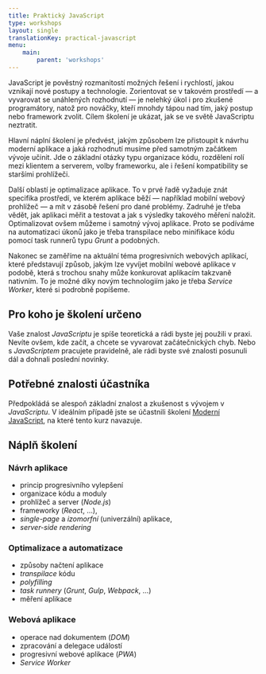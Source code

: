 ```yaml
---
title: Praktický JavaScript
type: workshops
layout: single
translationKey: practical-javascript
menu:
    main:
        parent: 'workshops'
---
```


JavaScript je pověstný rozmanitostí možných řešení i rychlostí, jakou vznikají nové postupy a technologie. Zorientovat se v takovém prostředí — a vyvarovat se unáhlených rozhodnutí — je nelehký úkol i pro zkušené programátory, natož pro nováčky, kteří mnohdy tápou nad tím, jaký postup nebo framework zvolit. Cílem školení je ukázat, jak se ve světě JavaScriptu neztratit.

<!--more-->

Hlavní náplní školení je předvést, jakým způsobem lze přistoupit k návrhu moderní aplikace a jaká rozhodnutí musíme před samotným začátkem vývoje učinit. Jde o základní otázky typu organizace kódu, rozdělení rolí mezi klientem a serverem, volby frameworku, ale i řešení kompatibility se staršími prohlížeči.

Další oblastí je optimalizace aplikace. To v prvé řadě vyžaduje znát specifika prostředí, ve kterém aplikace běží — například mobilní webový prohlížeč — a mít v zásobě řešení pro dané problémy. Zadruhé je třeba vědět, jak aplikaci měřit a testovat a jak s výsledky takového měření naložit. Optimalizovat ovšem můžeme i samotný vývoj aplikace. Proto se podíváme na automatizaci úkonů jako je třeba transpilace nebo minifikace kódu pomocí task runnerů typu *Grunt* a podobných.

Nakonec se zaměříme na aktuální téma progresivních webových aplikací, které představují způsob, jakým lze vyvíjet mobilní webové aplikace v podobě, která s trochou snahy může konkurovat aplikacím takzvaně nativním. To je možné díky novým technologiím jako je třeba *Service Worker*, které si podrobně popíšeme.

## Pro koho je školení určeno

Vaše znalost *JavaScriptu* je spíše teoretická a rádi byste jej použili v praxi. Nevíte ovšem, kde začít, a chcete se vyvarovat začátečnických chyb. Nebo s *JavaScriptem* pracujete pravidelně, ale rádi byste své znalosti posunuli dál a dohnali poslední novinky.

## Potřebné znalosti účastníka

Předpokládá se alespoň základní znalost a zkušenost s vývojem v *JavaScriptu*. V ideálním případě jste se účastnili školení [Moderní JavaScript](/skoleni/moderni-javascript), na které tento kurz navazuje.

## Náplň školení

### Návrh aplikace
- princip progresivního vylepšení
- organizace kódu a moduly
- prohlížeč a server (*Node.js*)
- frameworky (*React*, …),
- *single-page* a *izomorfní* (univerzální) aplikace,
- *server-side rendering*

### Optimalizace a automatizace
- způsoby načtení aplikace
- *transpilace* kódu
- *polyfilling*
- *task runnery* (*Grunt*, *Gulp*, *Webpack*, …)
- měření aplikace

### Webová aplikace
- operace nad dokumentem (*DOM*)
- zpracování a delegace událostí
- progresivní webové aplikace (*PWA*)
- *Service Worker*
